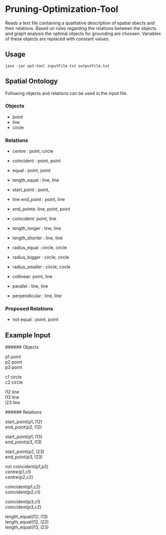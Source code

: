 Pruning-Optimization-Tool
=======

Reads a text file containing a qualitative description of spatial obects and their relations. Based on rules regarding the relations between the objects and graph analysis the optimal objects for grounding are choosen. Variables of these objects are replaced with constant values.

## Usage
```java -jar opt-tool inputFile.txt outputFile.txt```

## Spatial Ontology
Following objects and relations can be used in the input file.

### Objects
* point
* line
* circle

### Relations

* centre     : point, circle
* coincident : point, point
* equal      : point, point 

* length_equal : line, line 

* start_point : point, 
* line end_point : point, line

* end_points: line, point, point
* coincident: point, line

* length_longer : line, line
* length_shorter : line, line

* radius_equal : circle, circle
* radius_bigger : circle, circle
* radius_smaller : circle, circle

* collinear: point, line
* parallel : line, line
* perpendicular : line, line

### Proposed Relations
* not equal      : point, point 

## Example Input

#####\# Objects

p1 point  
p2 point   
p3 point  

c1 circle   
c2 circle  

l12 line  
l13 line  
l23 line  

#####\# Relations

start_point(p1, l12)  
end_point(p2, l12)  

start_point(p1, l13)  
end_point(p3, l13)  

start_point(p2, l23)  
end_point(p3, l23)  

not coincident(p1,p2)  
centre(p1,c1)  
centre(p2,c2)  

coincident(p1,c2)  
coincident(p2,c1)  

coincident(p3,c1)  
coincident(p3,c2)  

length_equal(l12, l13)  
length_equal(l12, l23)  
length_equal(l13, l23)   
